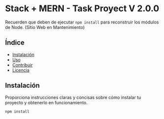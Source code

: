 # Stack + MERN - Task Proyect V 2.0.0

Recuerden que deben de ejecutar ```npm install``` para reconstruir los módulos de Node.
(Sitio Web en Mantenimiento)

## Índice

- [Instalación](#instalación)
- [Uso](#uso)
- [Contribuir](#contribuir)
- [Licencia](#licencia)

## Instalación

Proporciona instrucciones claras y concisas sobre cómo instalar tu proyecto y obtenerlo en funcionamiento.

```bash
npm install

